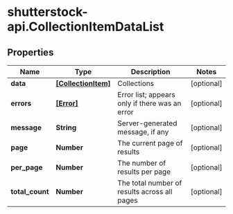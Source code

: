 # shutterstock-api.CollectionItemDataList

## Properties
Name | Type | Description | Notes
------------ | ------------- | ------------- | -------------
**data** | [**[CollectionItem]**](CollectionItem.md) | Collections | [optional] 
**errors** | [**[Error]**](Error.md) | Error list; appears only if there was an error | [optional] 
**message** | **String** | Server-generated message, if any | [optional] 
**page** | **Number** | The current page of results | [optional] 
**per_page** | **Number** | The number of results per page | [optional] 
**total_count** | **Number** | The total number of results across all pages | [optional] 


